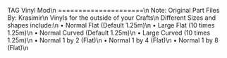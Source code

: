 TAG Vinyl Mod\n
=====================\n
Note: Original Part Files By: Krasimir\n
Vinyls for the outside of your Crafts\n
Different Sizes and shapes include:\n
  • Normal Flat (Default 1.25m)\n
  • Large Flat (10 times 1.25m)\n
  • Normal Curved (Default 1.25m)\n
  • Large Curved (10 times 1.25m)\n
  • Normal 1 by 2 (Flat)\n
  • Normal 1 by 4 (Flat)\n
  • Normal 1 by 8 (Flat)\n
